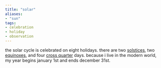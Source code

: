 ```yaml
---
title: "solar"
aliases:
- "sun"
tags:
- celebration
- holiday
- observation
---
```


the solar cycle is celebrated on eight holidays. there are two [solstices](solstices.md), two [equinoxes](equinoxes.md), and four [cross quarter](cross%20quarters.md) days. because i live in the modern world, my year begins january 1st and ends december 31st.